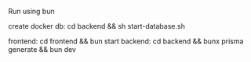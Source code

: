 Run using bun

create docker db: cd backend && sh start-database.sh

frontend: cd frontend && bun start
backend: cd backend && bunx prisma generate && bun dev
